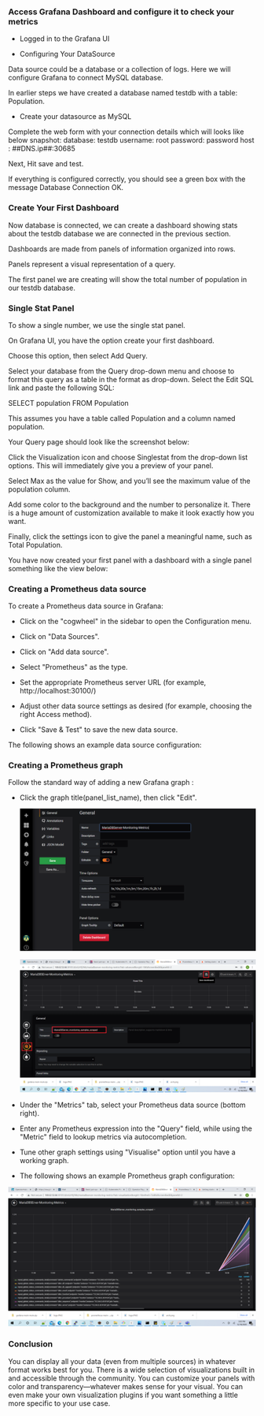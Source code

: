 
### Access Grafana Dashboard and configure it to check your metrics


- Logged in to the Grafana UI 

- Configuring Your DataSource

Data source could be a database or a collection of logs. 
Here we will configure Grafana to connect MySQL database.

In earlier steps we have created a database named testdb with a table: Population.

- Create your datasource as MySQL

Complete the web form with your connection details which will looks like below snapshot:
database: testdb
username: root
password: password
host : ##DNS.ip##:30685 

Next, Hit save and test. 

If everything is configured correctly, you should see a green box with the message Database Connection OK.



### Create Your First Dashboard

Now database is connected, we can create a dashboard showing stats about the testdb database we are connected in the previous section.

Dashboards are made from panels of information organized into rows. 

Panels represent a visual representation of a query.  

The first panel we are creating will show the total number of population in our testdb database.

### Single Stat Panel

To show a single number, we use the single stat panel.

On Grafana UI, you have the option create your first dashboard. 

Choose this option, then select Add Query.

Select your database from the Query drop-down menu and choose to format this query as a table in the format as drop-down. 
Select the Edit SQL link and paste the following SQL:

SELECT
  population
FROM Population


This assumes you have a table called Population and a column named population.

Your Query page should look like the screenshot below:



Click the Visualization icon and choose Singlestat from the drop-down list options. This will immediately give you a preview of your panel.

Select Max as the value for Show, and you’ll see the maximum value of the population column. 

Add some color to the background and the number to personalize it. There is a huge amount of customization available to make it look exactly how you want.

Finally, click the settings icon to give the panel a meaningful name, such as Total Population. 

You have now created your first panel with a dashboard with a single panel something like the view below:




### Creating a Prometheus data source

To create a Prometheus data source in Grafana:

- Click on the "cogwheel" in the sidebar to open the Configuration menu.

- Click on "Data Sources".

- Click on "Add data source".

- Select "Prometheus" as the type.

- Set the appropriate Prometheus server URL (for example, http://localhost:30100/)

-  Adjust other data source settings as desired (for example, choosing the right Access method).

- Click "Save & Test" to save the new data source.
  
The following shows an example data source configuration:




###  Creating a Prometheus graph

Follow the standard way of adding a new Grafana graph :

-  Click the graph title(panel_list_name), then click "Edit".

   
   ![](_images/Dashboard-name-setting.png)
   
   
    ![](_images/panel_list_name.png)

- Under the "Metrics" tab, select your Prometheus data source (bottom right).


- Enter any Prometheus expression into the "Query" field, while using the "Metric" field to lookup metrics via autocompletion.


- Tune other graph settings using "Visualise" option until you have a working graph.


- The following shows an example Prometheus graph configuration:

![](_images/metric-for-global-status-commands-total.png)


### Conclusion 
You can display all your data (even from multiple sources) in whatever format works best for you. There is a wide selection of visualizations built in and accessible through the community. You can customize your panels with color and transparency—whatever makes sense for your visual. You can even make your own visualization plugins if you want something a little more specific to your use case.

